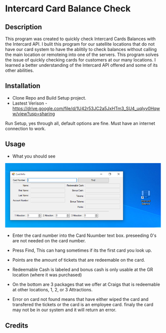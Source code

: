 # Intercard Card Balance Check

## Description

This program was created to quickly check Intercard Cards Balances with the Intercard API. I bulit this program for our satellite locations that do not have our 
card system to have the ablitily to check balances without calling the main location or remoteing into one of the servers. This program solves the issue
of quickly checking cards for customers at our many locations. I learned a better understanding of the Intercard API offered and some of its other abilities.

## Installation

* Clone Repo and Build Setup project.
* Lastest Verison - https://drive.google.com/file/d/1U42r53JC2a5JxHTm3_SU4_uqlyv0Hqww/view?usp=sharing

Run Setup, yes through all, default options are fine.
Must have an internet connection to work.

## Usage

* What you should see

![preview of what the program and shortcut will look like](./CCIntercardBalance/bin/preview.PNG)

* Enter the card number into the Card Nuumber text box. preseeding 0's are not needed on the card number.

* Press Find, This can hang sometimes if its the first card you look up. 

* Points are the amount of tickets that are redeemable on the card.
* Redeemable Cash is labeled and bonus cash is only usable at the GR location (where it was purchased)

* On the bottom are 3 packages that we offer at Craigs that is redeemable at other locations, 1, 2, or 3 Attractions.

* Error on card not found means that have either wiped the card and transfered the tickets or the card is an employee card. finaly the card may not be in our system and it will return an error.

## Credits
